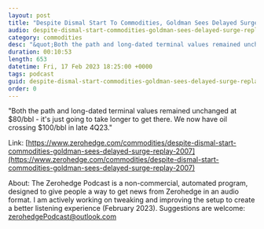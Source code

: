```yaml
---
layout: post
title: "Despite Dismal Start To Commodities, Goldman Sees Delayed Surge In Replay Of 2007"
audio: despite-dismal-start-commodities-goldman-sees-delayed-surge-replay-2007-0
category: commodities
desc: "&quot;Both the path and long-dated terminal values remained unchanged at $80/bbl - it's just going to take longer to get there. We now have oil crossing $100/bbl in late 4Q23.&quot;"
duration: 00:10:53
length: 653
datetime: Fri, 17 Feb 2023 18:25:00 +0000
tags: podcast
guid: despite-dismal-start-commodities-goldman-sees-delayed-surge-replay-2007-0
order: 0
---
```

&quot;Both the path and long-dated terminal values remained unchanged at $80/bbl - it's just going to take longer to get there. We now have oil crossing $100/bbl in late 4Q23.&quot;

Link: [https://www.zerohedge.com/commodities/despite-dismal-start-commodities-goldman-sees-delayed-surge-replay-2007](https://www.zerohedge.com/commodities/despite-dismal-start-commodities-goldman-sees-delayed-surge-replay-2007)

About: The Zerohedge Podcast is a non-commercial, automated program, designed to give people a way to get news from Zerohedge in an audio format.  I am actively working on tweaking and improving the setup to create a better listening experience (February 2023).  Suggestions are welcome: [zerohedgePodcast@outlook.com](mailto:zerohedgePodcast@outlook.com)